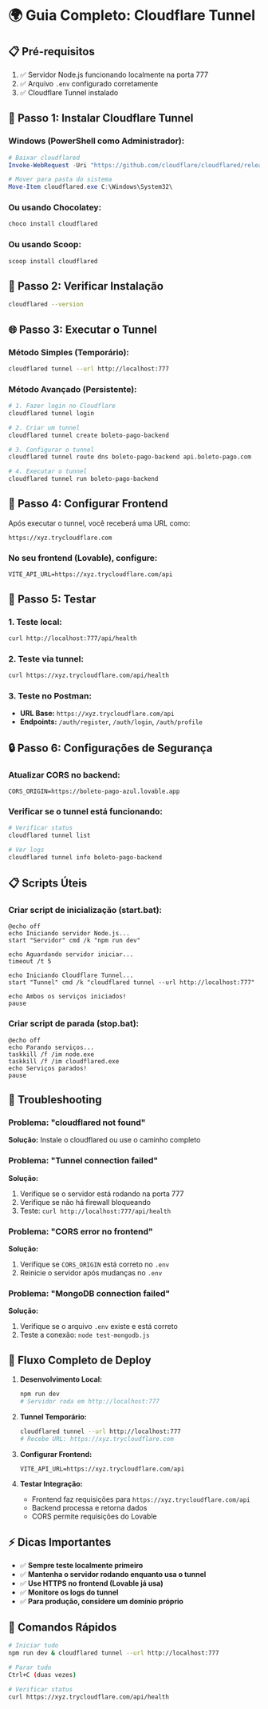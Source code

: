 # 🌍 Guia Completo: Cloudflare Tunnel

## 📋 Pré-requisitos

1. ✅ Servidor Node.js funcionando localmente na porta 777
2. ✅ Arquivo `.env` configurado corretamente
3. ✅ Cloudflare Tunnel instalado

## 🚀 Passo 1: Instalar Cloudflare Tunnel

### Windows (PowerShell como Administrador):
```powershell
# Baixar cloudflared
Invoke-WebRequest -Uri "https://github.com/cloudflare/cloudflared/releases/latest/download/cloudflared-windows-amd64.exe" -OutFile "cloudflared.exe"

# Mover para pasta do sistema
Move-Item cloudflared.exe C:\Windows\System32\
```

### Ou usando Chocolatey:
```powershell
choco install cloudflared
```

### Ou usando Scoop:
```powershell
scoop install cloudflared
```

## 🔧 Passo 2: Verificar Instalação
```bash
cloudflared --version
```

## 🌐 Passo 3: Executar o Tunnel

### Método Simples (Temporário):
```bash
cloudflared tunnel --url http://localhost:777
```

### Método Avançado (Persistente):
```bash
# 1. Fazer login no Cloudflare
cloudflared tunnel login

# 2. Criar um tunnel
cloudflared tunnel create boleto-pago-backend

# 3. Configurar o tunnel
cloudflared tunnel route dns boleto-pago-backend api.boleto-pago.com

# 4. Executar o tunnel
cloudflared tunnel run boleto-pago-backend
```

## 📝 Passo 4: Configurar Frontend

Após executar o tunnel, você receberá uma URL como:
```
https://xyz.trycloudflare.com
```

### No seu frontend (Lovable), configure:
```env
VITE_API_URL=https://xyz.trycloudflare.com/api
```

## 🧪 Passo 5: Testar

### 1. Teste local:
```bash
curl http://localhost:777/api/health
```

### 2. Teste via tunnel:
```bash
curl https://xyz.trycloudflare.com/api/health
```

### 3. Teste no Postman:
- **URL Base:** `https://xyz.trycloudflare.com/api`
- **Endpoints:** `/auth/register`, `/auth/login`, `/auth/profile`

## 🔒 Passo 6: Configurações de Segurança

### Atualizar CORS no backend:
```env
CORS_ORIGIN=https://boleto-pago-azul.lovable.app
```

### Verificar se o tunnel está funcionando:
```bash
# Verificar status
cloudflared tunnel list

# Ver logs
cloudflared tunnel info boleto-pago-backend
```

## 📋 Scripts Úteis

### Criar script de inicialização (start.bat):
```batch
@echo off
echo Iniciando servidor Node.js...
start "Servidor" cmd /k "npm run dev"

echo Aguardando servidor iniciar...
timeout /t 5

echo Iniciando Cloudflare Tunnel...
start "Tunnel" cmd /k "cloudflared tunnel --url http://localhost:777"

echo Ambos os serviços iniciados!
pause
```

### Criar script de parada (stop.bat):
```batch
@echo off
echo Parando serviços...
taskkill /f /im node.exe
taskkill /f /im cloudflared.exe
echo Serviços parados!
pause
```

## 🐛 Troubleshooting

### Problema: "cloudflared not found"
**Solução:** Instale o cloudflared ou use o caminho completo

### Problema: "Tunnel connection failed"
**Solução:** 
1. Verifique se o servidor está rodando na porta 777
2. Verifique se não há firewall bloqueando
3. Teste: `curl http://localhost:777/api/health`

### Problema: "CORS error no frontend"
**Solução:**
1. Verifique se `CORS_ORIGIN` está correto no `.env`
2. Reinicie o servidor após mudanças no `.env`

### Problema: "MongoDB connection failed"
**Solução:**
1. Verifique se o arquivo `.env` existe e está correto
2. Teste a conexão: `node test-mongodb.js`

## 🎯 Fluxo Completo de Deploy

1. **Desenvolvimento Local:**
   ```bash
   npm run dev
   # Servidor roda em http://localhost:777
   ```

2. **Tunnel Temporário:**
   ```bash
   cloudflared tunnel --url http://localhost:777
   # Recebe URL: https://xyz.trycloudflare.com
   ```

3. **Configurar Frontend:**
   ```env
   VITE_API_URL=https://xyz.trycloudflare.com/api
   ```

4. **Testar Integração:**
   - Frontend faz requisições para `https://xyz.trycloudflare.com/api`
   - Backend processa e retorna dados
   - CORS permite requisições do Lovable

## ⚡ Dicas Importantes

- ✅ **Sempre teste localmente primeiro**
- ✅ **Mantenha o servidor rodando enquanto usa o tunnel**
- ✅ **Use HTTPS no frontend (Lovable já usa)**
- ✅ **Monitore os logs do tunnel**
- ✅ **Para produção, considere um domínio próprio**

## 🔄 Comandos Rápidos

```bash
# Iniciar tudo
npm run dev & cloudflared tunnel --url http://localhost:777

# Parar tudo
Ctrl+C (duas vezes)

# Verificar status
curl https://xyz.trycloudflare.com/api/health
```
